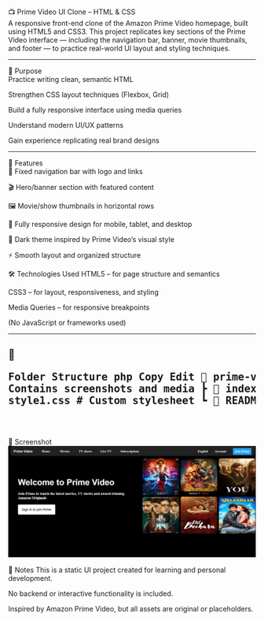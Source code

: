 📺 Prime Video UI Clone – HTML & CSS <br/>
A responsive front-end clone of the Amazon Prime Video homepage, built using HTML5 and CSS3. This project replicates key sections of the Prime Video interface — including the navigation bar, banner, movie thumbnails, and footer — to practice real-world UI layout and styling techniques.


---

🎯 Purpose<br/>
Practice writing clean, semantic HTML

Strengthen CSS layout techniques (Flexbox, Grid)

Build a fully responsive interface using media queries

Understand modern UI/UX patterns

Gain experience replicating real brand designs

---

🚀 Features<br/>
🧭 Fixed navigation bar with logo and links

🎬 Hero/banner section with featured content

🖼️ Movie/show thumbnails in horizontal rows

📱 Fully responsive design for mobile, tablet, and desktop

🌙 Dark theme inspired by Prime Video’s visual style

⚡ Smooth layout and organized structure

🛠️ Technologies Used
HTML5 – for page structure and semantics

CSS3 – for layout, responsiveness, and styling

Media Queries – for responsive breakpoints

(No JavaScript or frameworks used)

---

📂<pre> Folder Structure
php
Copy
Edit
📁 prime-video-ui-clone
 ┣ 📁 image/            # Contains screenshots and media
 ┣ 📄 index.html        # Main HTML file
 ┣ 📄 style1.css        # Custom stylesheet
 ┗ 📄 README.md         # Project documentation
 <pre/>
---
 
📸 Screenshot<br/>
![Screenshot](./image/Screenshot.jpg)




📌 Notes
This is a static UI project created for learning and personal development.

No backend or interactive functionality is included.

Inspired by Amazon Prime Video, but all assets are original or placeholders.
